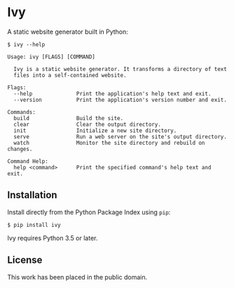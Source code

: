
# Ivy

A static website generator built in Python:

    $ ivy --help

    Usage: ivy [FLAGS] [COMMAND]

      Ivy is a static website generator. It transforms a directory of text
      files into a self-contained website.

    Flags:
      --help              Print the application's help text and exit.
      --version           Print the application's version number and exit.

    Commands:
      build               Build the site.
      clear               Clear the output directory.
      init                Initialize a new site directory.
      serve               Run a web server on the site's output directory.
      watch               Monitor the site directory and rebuild on changes.

    Command Help:
      help <command>      Print the specified command's help text and exit.



## Installation

Install directly from the Python Package Index using `pip`:

    $ pip install ivy

Ivy requires Python 3.5 or later.



## License

This work has been placed in the public domain.
